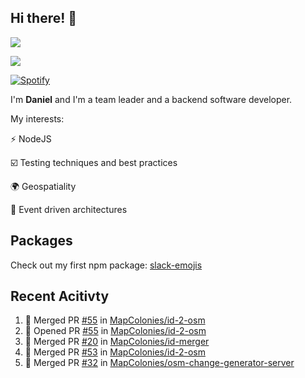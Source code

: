 ## Hi there! 👋
<p>
  <img src="https://i.imgur.com/agb7xe9.png" />
</p>
<p>
  <img src="https://github-readme-stats.vercel.app/api?username=syncush&theme=tokyonight">
</p>

[![Spotify](https://novatorem-rust.vercel.app/api/spotify)](https://open.spotify.com/user/syncush)

I'm **Daniel** and I'm a team leader and a backend software developer.

My interests:

⚡ NodeJS

☑️ Testing techniques and best practices

🌍 Geospatiality

🧠 Event driven architectures

## Packages
Check out my first npm package: [slack-emojis](https://www.npmjs.com/package/slack-emojis)

## Recent Acitivty
<!--START_SECTION:activity-->
1. 🎉 Merged PR [#55](https://github.com/MapColonies/id-2-osm/pull/55) in [MapColonies/id-2-osm](https://github.com/MapColonies/id-2-osm)
2. 💪 Opened PR [#55](https://github.com/MapColonies/id-2-osm/pull/55) in [MapColonies/id-2-osm](https://github.com/MapColonies/id-2-osm)
3. 🎉 Merged PR [#20](https://github.com/MapColonies/id-merger/pull/20) in [MapColonies/id-merger](https://github.com/MapColonies/id-merger)
4. 🎉 Merged PR [#53](https://github.com/MapColonies/id-2-osm/pull/53) in [MapColonies/id-2-osm](https://github.com/MapColonies/id-2-osm)
5. 🎉 Merged PR [#32](https://github.com/MapColonies/osm-change-generator-server/pull/32) in [MapColonies/osm-change-generator-server](https://github.com/MapColonies/osm-change-generator-server)
<!--END_SECTION:activity-->
